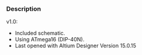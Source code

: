 ### Description

v1.0:
- Included schematic.
- Using ATmega16 (DIP-40N).
- Last opened with Altium Designer Version 15.0.15
